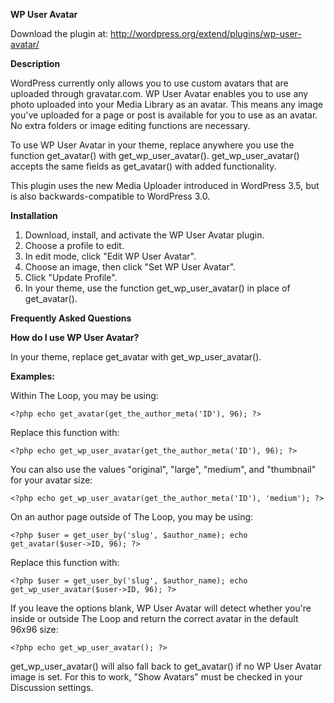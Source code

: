 **WP User Avatar**

Download the plugin at: http://wordpress.org/extend/plugins/wp-user-avatar/

**Description**

WordPress currently only allows you to use custom avatars that are uploaded through gravatar.com. WP User Avatar enables you to use any photo uploaded into your Media Library as an avatar. This means any image you've uploaded for a page or post is available for you to use as an avatar. No extra folders or image editing functions are necessary.

To use WP User Avatar in your theme, replace anywhere you use the function get_avatar() with get_wp_user_avatar(). get_wp_user_avatar() accepts the same fields as get_avatar() with added functionality.

This plugin uses the new Media Uploader introduced in WordPress 3.5, but is also backwards-compatible to WordPress 3.0.

**Installation**

1. Download, install, and activate the WP User Avatar plugin.
2. Choose a profile to edit.
3. In edit mode, click "Edit WP User Avatar".
4. Choose an image, then click "Set WP User Avatar".
5. Click "Update Profile".
6. In your theme, use the function get_wp_user_avatar() in place of get_avatar().

**Frequently Asked Questions**

**How do I use WP User Avatar?**

In your theme, replace get_avatar with get_wp_user_avatar().

**Examples:**

Within The Loop, you may be using:

`<?php echo get_avatar(get_the_author_meta('ID'), 96); ?>`

Replace this function with:

`<?php echo get_wp_user_avatar(get_the_author_meta('ID'), 96); ?>`

You can also use the values "original", "large", "medium", and "thumbnail" for your avatar size:

`<?php echo get_wp_user_avatar(get_the_author_meta('ID'), 'medium'); ?>`

On an author page outside of The Loop, you may be using:

`<?php $user = get_user_by('slug', $author_name); echo get_avatar($user->ID, 96); ?>`

Replace this function with:

`<?php $user = get_user_by('slug', $author_name); echo get_wp_user_avatar($user->ID, 96); ?>`

If you leave the options blank, WP User Avatar will detect whether you're inside or outside The Loop and return the correct avatar in the default 96x96 size:

`<?php echo get_wp_user_avatar(); ?>`

get_wp_user_avatar() will also fall back to get_avatar() if no WP User Avatar image is set. For this to work, "Show Avatars" must be checked in your Discussion settings.